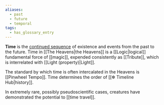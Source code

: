 ```yaml
---
aliases:
  - past
  - future
  - temporal
tags:
  - has_glossary_entry
---
```


**Time** is the [continued sequence](https://en.wikipedia.org/wiki/Time) of existence and events from the past to the future. Time in [[The Heavens|the Heavens]] is a [[Logic|logical]] fundamental force of [[magic]], expended consistently as [[Tribute]], which is interrelated with [[Light (property)|Light]].

The standard by which time is often intercalated in the Heavens is [[Pinwheel Tempo]]. Time determines the order of [[✼ Timeline Hub|history]].

In extremely rare, possibly pseudoscientific cases, creatures have demonstrated the potential to [[time travel]].